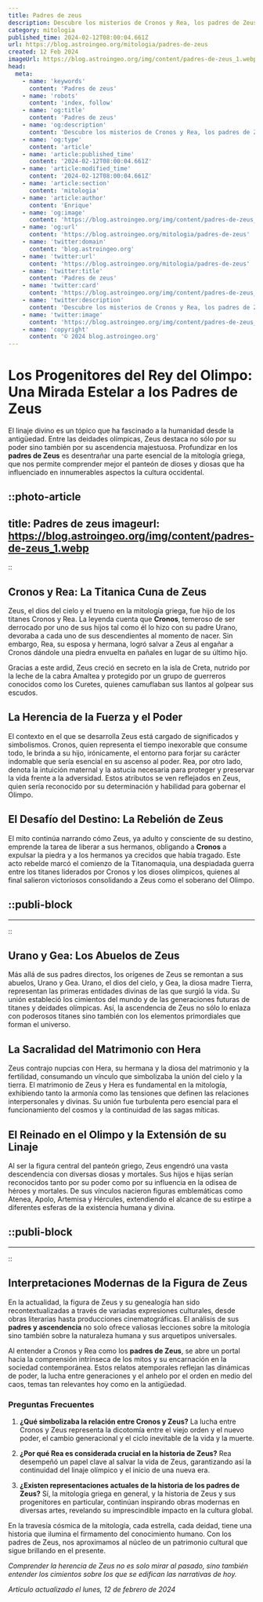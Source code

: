 ```yaml
---
title: Padres de zeus
description: Descubre los misterios de Cronos y Rea, los padres de Zeus, en la mitología griega. Explora su historia y legado en la antigüedad.
category: mitologia
published_time: 2024-02-12T08:00:04.661Z
url: https://blog.astroingeo.org/mitologia/padres-de-zeus
created: 12 Feb 2024
imageUrl: https://blog.astroingeo.org/img/content/padres-de-zeus_1.webp
head:
  meta:
    - name: 'keywords'
      content: 'Padres de zeus'
    - name: 'robots'
      content: 'index, follow'
    - name: 'og:title'
      content: 'Padres de zeus'
    - name: 'og:description'
      content: 'Descubre los misterios de Cronos y Rea, los padres de Zeus, en la mitología griega. Explora su historia y legado en la antigüedad.'
    - name: 'og:type'
      content: 'article'
    - name: 'article:published_time'
      content: '2024-02-12T08:00:04.661Z'
    - name: 'article:modified_time'
      content: '2024-02-12T08:00:04.661Z'
    - name: 'article:section'
      content: 'mitologia'
    - name: 'article:author'
      content: 'Enrique'
    - name: 'og:image'
      content: 'https://blog.astroingeo.org/img/content/padres-de-zeus_1.webp'
    - name: 'og:url'
      content: 'https://blog.astroingeo.org/mitologia/padres-de-zeus'
    - name: 'twitter:domain'
      content: 'blog.astroingeo.org'
    - name: 'twitter:url'
      content: 'https://blog.astroingeo.org/mitologia/padres-de-zeus'
    - name: 'twitter:title'
      content: 'Padres de zeus'
    - name: 'twitter:card'
      content: 'https://blog.astroingeo.org/img/content/padres-de-zeus_1.webp'
    - name: 'twitter:description'
      content: 'Descubre los misterios de Cronos y Rea, los padres de Zeus, en la mitología griega. Explora su historia y legado en la antigüedad.'
    - name: 'twitter:image'
      content: 'https://blog.astroingeo.org/img/content/padres-de-zeus_1.webp'
    - name: 'copyright'
      content: '© 2024 blog.astroingeo.org'
---
```

# Los Progenitores del Rey del Olimpo: Una Mirada Estelar a los Padres de Zeus

El linaje divino es un tópico que ha fascinado a la humanidad desde la antigüedad. Entre las deidades olímpicas, Zeus destaca no sólo por su poder sino también por su ascendencia majestuosa. Profundizar en los **padres de Zeus** es desentrañar una parte esencial de la mitología griega, que nos permite comprender mejor el panteón de dioses y diosas que ha influenciado en innumerables aspectos la cultura occidental.


::photo-article
---
title: Padres de zeus
imageurl: https://blog.astroingeo.org/img/content/padres-de-zeus_1.webp
---
::



## Cronos y Rea: La Titanica Cuna de Zeus

Zeus, el dios del cielo y el trueno en la mitología griega, fue hijo de los titanes Cronos y Rea. La leyenda cuenta que **Cronos**, temeroso de ser derrocado por uno de sus hijos tal como él lo hizo con su padre Urano, devoraba a cada uno de sus descendientes al momento de nacer. Sin embargo, Rea, su esposa y hermana, logró salvar a Zeus al engañar a Cronos dándole una piedra envuelta en pañales en lugar de su último hijo.

Gracias a este ardid, Zeus creció en secreto en la isla de Creta, nutrido por la leche de la cabra Amaltea y protegido por un grupo de guerreros conocidos como los Curetes, quienes camuflaban sus llantos al golpear sus escudos.

## La Herencia de la Fuerza y el Poder

El contexto en el que se desarrolla Zeus está cargado de significados y simbolismos. Cronos, quien representa el tiempo inexorable que consume todo, le brinda a su hijo, irónicamente, el entorno para forjar su carácter indomable que sería esencial en su ascenso al poder. Rea, por otro lado, denota la intuición maternal y la astucia necesaria para proteger y preservar la vida frente a la adversidad. Estos atributos se ven reflejados en Zeus, quien sería reconocido por su determinación y habilidad para gobernar el Olimpo.

## El Desafío del Destino: La Rebelión de Zeus

El mito continúa narrando cómo Zeus, ya adulto y consciente de su destino, emprende la tarea de liberar a sus hermanos, obligando a **Cronos** a expulsar la piedra y a los hermanos ya crecidos que había tragado. Este acto rebelde marcó el comienzo de la Titanomaquia, una despiadada guerra entre los titanes liderados por Cronos y los dioses olímpicos, quienes al final salieron victoriosos consolidando a Zeus como el soberano del Olimpo.


  ::publi-block
  ---
  ---
  ::
  
  

## Urano y Gea: Los Abuelos de Zeus

Más allá de sus padres directos, los orígenes de Zeus se remontan a sus abuelos, Urano y Gea. Urano, el dios del cielo, y Gea, la diosa madre Tierra, representan las primeras entidades divinas de las que surgió la vida. Su unión estableció los cimientos del mundo y de las generaciones futuras de titanes y deidades olímpicas. Así, la ascendencia de Zeus no sólo lo enlaza con poderosos titanes sino también con los elementos primordiales que forman el universo.

## La Sacralidad del Matrimonio con Hera

Zeus contrajo nupcias con Hera, su hermana y la diosa del matrimonio y la fertilidad, consumando un vínculo que simbolizaba la unión del cielo y la tierra. El matrimonio de Zeus y Hera es fundamental en la mitología, exhibiendo tanto la armonía como las tensiones que definen las relaciones interpersonales y divinas. Su unión fue turbulenta pero esencial para el funcionamiento del cosmos y la continuidad de las sagas míticas.

## El Reinado en el Olimpo y la Extensión de su Linaje

Al ser la figura central del panteón griego, Zeus engendró una vasta descendencia con diversas diosas y mortales. Sus hijos e hijas serían reconocidos tanto por su poder como por su influencia en la odisea de héroes y mortales. De sus vínculos nacieron figuras emblemáticas como Atenea, Apolo, Artemisa y Hércules, extendiendo el alcance de su estirpe a diferentes esferas de la existencia humana y divina.


  ::publi-block
  ---
  ---
  ::
  
  

## Interpretaciones Modernas de la Figura de Zeus

En la actualidad, la figura de Zeus y su genealogía han sido recontextualizadas a través de variadas expresiones culturales, desde obras literarias hasta producciones cinematográficas. El análisis de sus **padres y ascendencia** no solo ofrece valiosas lecciones sobre la mitología sino también sobre la naturaleza humana y sus arquetipos universales.

Al entender a Cronos y Rea como los **padres de Zeus**, se abre un portal hacia la comprensión intrínseca de los mitos y su encarnación en la sociedad contemporánea. Estos relatos atemporales reflejan las dinámicas de poder, la lucha entre generaciones y el anhelo por el orden en medio del caos, temas tan relevantes hoy como en la antigüedad.

### Preguntas Frecuentes

1. **¿Qué simbolizaba la relación entre Cronos y Zeus?**
   La lucha entre Cronos y Zeus representa la dicotomía entre el viejo orden y el nuevo poder, el cambio generacional y el ciclo inevitable de la vida y la muerte.

2. **¿Por qué Rea es considerada crucial en la historia de Zeus?**
   Rea desempeñó un papel clave al salvar la vida de Zeus, garantizando así la continuidad del linaje olímpico y el inicio de una nueva era.

3. **¿Existen representaciones actuales de la historia de los padres de Zeus?**
   Sí, la mitología griega en general, y la historia de Zeus y sus progenitores en particular, continúan inspirando obras modernas en diversas artes, revelando su imprescindible impacto en la cultura global.

En la travesía cósmica de la mitología, cada estrella, cada deidad, tiene una historia que ilumina el firmamento del conocimiento humano. Con los padres de Zeus, nos aproximamos al núcleo de un patrimonio cultural que sigue brillando en el presente.

*Comprender la herencia de Zeus no es solo mirar al pasado, sino también entender los cimientos sobre los que se edifican las narrativas de hoy.*

_Artículo actualizado el lunes, 12 de febrero de 2024_